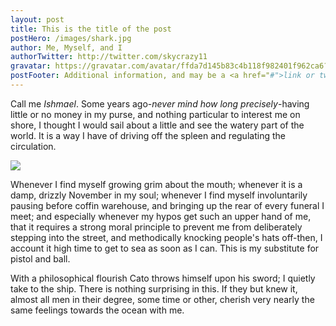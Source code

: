 ```yaml
---
layout: post
title: This is the title of the post
postHero: /images/shark.jpg
author: Me, Myself, and I
authorTwitter: http://twitter.com/skycrazy11
gravatar: https://gravatar.com/avatar/ffda7d145b83c4b118f982401f962ca6?s=150
postFooter: Additional information, and may be a <a href="#">link or two</a>
---
```


Call me *Ishmael*. Some years ago-*never mind how long precisely*-having little or no money in my purse, and nothing particular to interest me on shore, I thought I would sail about a little and see the watery part of the world. It is a way I have of driving off the spleen and regulating the circulation.

<img class="pull-left" src="http://www.dailygalaxy.com/photos/uncategorized/2007/12/21/fireholeeinstein_2.jpg">

Whenever I find myself growing grim about the mouth; whenever it is a damp, drizzly November in my soul; whenever I find myself involuntarily pausing before coffin warehouse, and bringing up the rear of every funeral I meet; and especially whenever my hypos get such an upper hand of me, that it requires a strong moral principle to prevent me from deliberately stepping into the street, and methodically knocking people's hats off-then, I account it high time to get to sea as soon as I can. This is my substitute for pistol and ball.

With a philosophical flourish Cato throws himself upon his sword; I quietly take to the ship. There is nothing surprising in this. If they but knew it, almost all men in their degree, some time or other, cherish very nearly the same feelings towards the ocean with me.